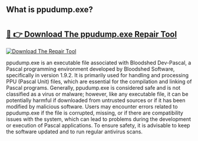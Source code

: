 ## What is ppudump.exe? 

# <h2><a href="https://exedetect.com/download.php?ppudump.exe">🔗 👉 Download The ppudump.exe Repair Tool</a></h2>

[![Download The Repair Tool](https://exedetect.com/download-button.jpg)](https://exedetect.com/download.php?ppudump.exe)

ppudump.exe is an executable file associated with Bloodshed Dev-Pascal, a Pascal programming environment developed by Bloodshed Software, specifically in version 1.9.2. It is primarily used for handling and processing PPU (Pascal Unit) files, which are essential for the compilation and linking of Pascal programs. Generally, ppudump.exe is considered safe and is not classified as a virus or malware; however, like any executable file, it can be potentially harmful if downloaded from untrusted sources or if it has been modified by malicious software. Users may encounter errors related to ppudump.exe if the file is corrupted, missing, or if there are compatibility issues with the system, which can lead to problems during the development or execution of Pascal applications. To ensure safety, it is advisable to keep the software updated and to run regular antivirus scans.